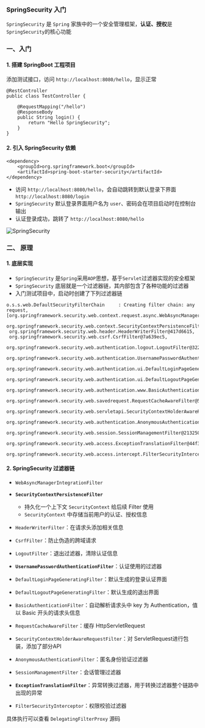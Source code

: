 ### SpringSecurity 入门
`SpringSecurity` 是 `Spring` 家族中的一个安全管理框架，**认证、授权**是`SpringSecurity`的核心功能
​
### 一、入门
#### 1. 搭建 SpringBoot 工程项目
添加测试接口，访问 `http://localhost:8080/hello`，显示正常
   
```
@RestController
public class TestController {

    @RequestMapping("/hello")
    @ResponseBody
    public String login() {
        return "Hello SpringSecurity";
    }
}
```


#### 2. 引入 SpringSecurity 依赖
```
<dependency>
    <groupId>org.springframework.boot</groupId>
    <artifactId>spring-boot-starter-security</artifactId>
</dependency>
```

* 访问 `http://localhost:8080/hello`，会自动跳转到默认登录下界面 `http://localhost:8080/login`
* `SpringSecurity` 默认登录界面用户名为 `user`、密码会在项目启动时在控制台输出
* 认证登录成功，跳转了 `http://localhost:8080/hello`

![SpringSecurity](https://fgq233.github.io/imgs/java/springsecurity1.png)





### 二、 原理
#### 1. 底层实现
* `SpringSecurity` 是`Spring`采用`AOP`思想，基于`Servlet`过滤器实现的安全框架
* `SpringSecurity` 底层就是一个过滤器链，其内部包含了各种功能的过滤器
* 入门测试项目中，启动时创建了下列过滤器链

```
o.s.s.web.DefaultSecurityFilterChain     : Creating filter chain: any request, 
[org.springframework.security.web.context.request.async.WebAsyncManagerIntegrationFilter@55b8dbda, 
 org.springframework.security.web.context.SecurityContextPersistenceFilter@6272c96f, 
 org.springframework.security.web.header.HeaderWriterFilter@417d6615, 
 org.springframework.security.web.csrf.CsrfFilter@7a639ec5, 
 org.springframework.security.web.authentication.logout.LogoutFilter@322803db, 
 org.springframework.security.web.authentication.UsernamePasswordAuthenticationFilter@67001148, 
 org.springframework.security.web.authentication.ui.DefaultLoginPageGeneratingFilter@47f08b81, 
 org.springframework.security.web.authentication.ui.DefaultLogoutPageGeneratingFilter@3b569985, 
 org.springframework.security.web.authentication.www.BasicAuthenticationFilter@73a00e09, 
 org.springframework.security.web.savedrequest.RequestCacheAwareFilter@5ee34b1b, 
 org.springframework.security.web.servletapi.SecurityContextHolderAwareRequestFilter@659925f4, 
 org.springframework.security.web.authentication.AnonymousAuthenticationFilter@3a022576, 
 org.springframework.security.web.session.SessionManagementFilter@21325036, 
 org.springframework.security.web.access.ExceptionTranslationFilter@44f3fe83, 
 org.springframework.security.web.access.intercept.FilterSecurityInterceptor@20ed3303]
```

#### 2. SpringSecurity 过滤器链
* `WebAsyncManagerIntegrationFilter`

* **`SecurityContextPersistenceFilter`**
    * 持久化一个上下文 `SecurityContext` 给后续 Filter 使用
    * `SecurityContext` 中存储当前用户的认证、授权信息
    
* `HeaderWriterFilter`：在请求头添加相关信息
* `CsrfFilter`：防止伪造的跨域请求
* `LogoutFilter`：退出过滤器，清除认证信息

* **`UsernamePasswordAuthenticationFilter`**：认证使用的过滤器
    
* `DefaultLoginPageGeneratingFilter`：默认生成的登录认证界面
* `DefaultLogoutPageGeneratingFilter`：默认生成的退出界面
* `BasicAuthenticationFilter`：自动解析请求头中 key 为 Authentication，值以 Basic 开头的请求头信息
* `RequestCacheAwareFilter`：缓存 HttpServletRequest
* `SecurityContextHolderAwareRequestFilter`：对 ServletRequest进行包装，添加了部分API
* `AnonymousAuthenticationFilter`：匿名身份验证过滤器
* `SessionManagementFilter`：会话管理过滤器

* **`ExceptionTranslationFilter`**：异常转换过滤器，用于转换过滤器整个链路中出现的异常

* `FilterSecurityInterceptor`：权限校验过滤器


具体执行可以查看 `DelegatingFilterProxy` 源码